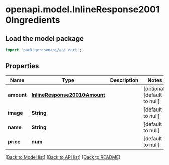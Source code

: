 # openapi.model.InlineResponse20010Ingredients

## Load the model package
```dart
import 'package:openapi/api.dart';
```

## Properties
Name | Type | Description | Notes
------------ | ------------- | ------------- | -------------
**amount** | [**InlineResponse20010Amount**](InlineResponse20010Amount.md) |  | [optional] [default to null]
**image** | **String** |  | [default to null]
**name** | **String** |  | [default to null]
**price** | **num** |  | [default to null]

[[Back to Model list]](../README.md#documentation-for-models) [[Back to API list]](../README.md#documentation-for-api-endpoints) [[Back to README]](../README.md)


